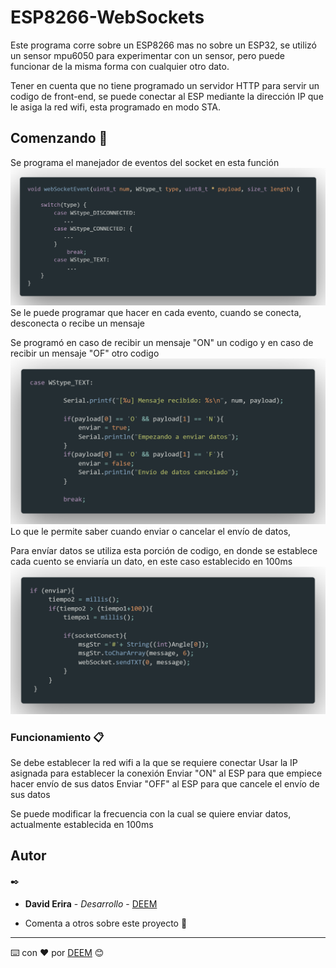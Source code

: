 # ESP8266-WebSockets

Este programa corre sobre un ESP8266 mas no sobre un ESP32, se utilizó un sensor mpu6050 para experimentar con un sensor, pero puede funcionar de la misma forma con cualquier otro dato.

Tener en cuenta que no tiene programado un servidor HTTP para servir un codigo de front-end, se puede conectar al ESP mediante la dirección IP que le asiga la red wifi, esta programado en modo STA.


## Comenzando 🚀

Se programa el manejador de eventos del socket en esta función
![visualización](https://raw.githubusercontent.com/DavidErira/ESP8266_WebSocketServer/master/ME.PNG)
Se le puede programar que hacer en cada evento, cuando se conecta, desconecta o recibe un mensaje

Se programó en caso de recibir un mensaje "ON" un codigo y en caso de recibir un mensaje "OF" otro codigo
![visualización](https://raw.githubusercontent.com/DavidErira/ESP8266_WebSocketServer/master/ONOF.PNG)
Lo que le permite saber cuando enviar o cancelar el envío de datos,

Para envíar datos se utiliza esta porción de codigo, en donde se establece cada cuento se enviaría un dato, en este caso establecido en 100ms 
![visualización](https://raw.githubusercontent.com/DavidErira/ESP8266_WebSocketServer/master/envio.PNG)

### Funcionamiento 📋
Se debe establecer la red wifi a la que se requiere conectar
Usar la IP asignada para establecer la conexión
Enviar "ON" al ESP para que empiece hacer envío de sus datos
Enviar "OFF" al ESP para que cancele el envío de sus datos

Se puede modificar la frecuencia con la cual se quiere enviar datos, actualmente establecida en 100ms


## Autor
 ✒️
* **David Erira** - *Desarrollo* - [DEEM](https://github.com/DavidErira)


* Comenta a otros sobre este proyecto 📢



---
⌨️ con ❤️ por [DEEM](https://github.com/DavidErira) 😊
